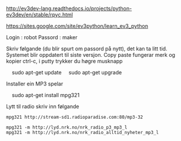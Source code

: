 
http://ev3dev-lang.readthedocs.io/projects/python-ev3dev/en/stable/rpyc.html


https://sites.google.com/site/ev3python/learn_ev3_python





Login : robot
Passord : maker


Skriv følgande (du blir spurt om passord på nytt), det kan ta litt tid. Systemet blir oppdatert til siste versjon.
Copy paste fungerar merk og kopier ctrl-c, i putty trykker du høgre musknapp

    sudo apt-get update
    sudo apt-get upgrade 


Installer ein MP3 spelar

    sudo apt-get install mpg321

Lytt til radio skriv inn følgande

	mpg321 http://stream-sd1.radioparadise.com:80/mp3-32

	mpg321 -m http://lyd.nrk.no/nrk_radio_p3_mp3_l
	mpg321 -m http://lyd.nrk.no/nrk_radio_alltid_nyheter_mp3_l




